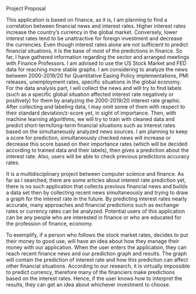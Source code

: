 Project Proposal

This application is based on finance, as it is, I am planning to find a correlation between financial news and interest rates. Higher interest rates increase the country’s currency in the global market. Conversely, lower interest rates tend to be unattractive for foreign investment and decrease the currencies. Even though interest rates alone are not sufficient to predict financial situations, it is the base of most of the predictions in finance. 
So far, I have gathered information regarding the sector and arranged meetings with Finance Professors. I am advised to use the US Stock Market and FED data for reaching more stable graphs. I am considering to analyze the news between 2000-2019/20 for Quantitative Easing Policy implementations, PMI releases, unemployment rates, specific situations in the global economy. For the data analysis part, I will collect the news and will try to find labels (such as a specific global situation affected interest rate negatively or positively) for them by analyzing the 2000-2019/20 interest rate graphic. After collecting and labeling data, I may omit some of them with respect to their standard deviation/z-score yet, in sight of importance. Then, with machine learning algorithms, we will try to train with cleaned data and predict short-term/long-term financial situations such as interest rates based on the simultaneously analyzed news sources. I am planning to keep a score for prediction, simultaneously checked news will increase or decrease this score based on their importance rates (which will be decided according to trained data and their labels), then gives a prediction about the interest rate. Also, users will be able to check previous predictions accuracy rates.

It is a multidisciplinary project between computer science and finance. As far as I searched, there are some articles about interest rate prediction yet, there is no such application that collects previous financial news and builds a data set then by collecting recent news simultaneously and trying to draw a graph for the interest rate in the future. By predicting interest rates nearly accurate, many approaches and financial predictions such as exchange rates or currency rates can be analyzed. Potential users of this application can be any people who are interested in finance or who are educated for the profession of finance, economy. 

To exemplify, if a person who follows the stock market rates, decides to put their money to good use, will have an idea about how they manage their money with our application. When the user enters the application, they can reach recent finance news and our prediction graph and results. The graph will contain the prediction of interest rate and how this prediction can affect other financial situations. According to our research, it is virtually impossible to predict currency, therefore many of the financiers make predictions based on the interest rates. Hence, if the user knows how to interpret the results, they can get an idea about whichever investment to choose. 

